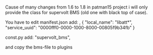 # 
Cause of many changes from 1.6 to 1.8 in patman15 project i will only provide the class for supervolt BMS (old one with black top of case).

You have to edit manifest.json
 add:
,
    {
      "local_name": "libatt*",
      "service_uuid": "0000fff0-0000-1000-8000-00805f9b34fb"
    }

const.py
add:
"supervolt_bms",

and copy the bms-file to plugins

